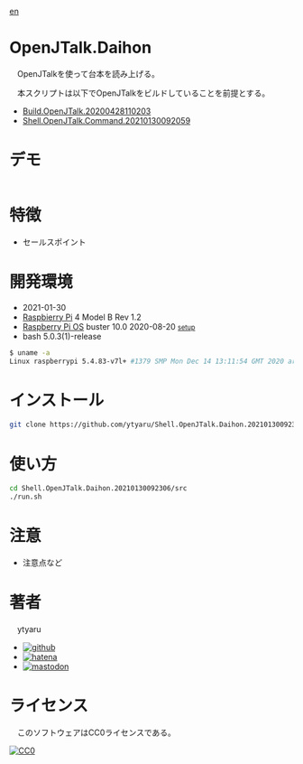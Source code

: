 [en](./README.md)

# OpenJTalk.Daihon

　OpenJTalkを使って台本を読み上げる。

　本スクリプトは以下でOpenJTalkをビルドしていることを前提とする。

* [Build.OpenJTalk.20200428110203](https://github.com/ytyaru/Build.OpenJTalk.20200428110203)
* [Shell.OpenJTalk.Command.20210130092059](https://github.com/ytyaru/Shell.OpenJTalk.Command.20210130092059)

# デモ

![]()

# 特徴

* セールスポイント

# 開発環境

* <time datetime="2021-01-30T09:22:55+0900">2021-01-30</time>
* [Raspbierry Pi](https://ja.wikipedia.org/wiki/Raspberry_Pi) 4 Model B Rev 1.2
* [Raspberry Pi OS](https://ja.wikipedia.org/wiki/Raspbian) buster 10.0 2020-08-20 <small>[setup](http://ytyaru.hatenablog.com/entry/2020/10/06/111111)</small>
* bash 5.0.3(1)-release

```sh
$ uname -a
Linux raspberrypi 5.4.83-v7l+ #1379 SMP Mon Dec 14 13:11:54 GMT 2020 armv7l GNU/Linux
```

# インストール

```sh
git clone https://github.com/ytyaru/Shell.OpenJTalk.Daihon.20210130092306
```

# 使い方

```sh
cd Shell.OpenJTalk.Daihon.20210130092306/src
./run.sh
```

# 注意

* 注意点など

# 著者

　ytyaru

* [![github](http://www.google.com/s2/favicons?domain=github.com)](https://github.com/ytyaru "github")
* [![hatena](http://www.google.com/s2/favicons?domain=www.hatena.ne.jp)](http://ytyaru.hatenablog.com/ytyaru "hatena")
* [![mastodon](http://www.google.com/s2/favicons?domain=mstdn.jp)](https://mstdn.jp/web/accounts/233143 "mastdon")

# ライセンス

　このソフトウェアはCC0ライセンスである。

[![CC0](http://i.creativecommons.org/p/zero/1.0/88x31.png "CC0")](http://creativecommons.org/publicdomain/zero/1.0/deed.ja)


